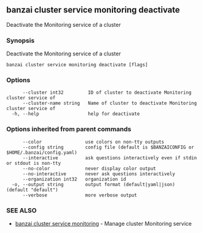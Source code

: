 ## banzai cluster service monitoring deactivate

Deactivate the Monitoring service of a cluster

### Synopsis

Deactivate the Monitoring service of a cluster

```
banzai cluster service monitoring deactivate [flags]
```

### Options

```
      --cluster int32         ID of cluster to deactivate Monitoring cluster service of
      --cluster-name string   Name of cluster to deactivate Monitoring cluster service of
  -h, --help                  help for deactivate
```

### Options inherited from parent commands

```
      --color                use colors on non-tty outputs
      --config string        config file (default is $BANZAICONFIG or $HOME/.banzai/config.yaml)
      --interactive          ask questions interactively even if stdin or stdout is non-tty
      --no-color             never display color output
      --no-interactive       never ask questions interactively
      --organization int32   organization id
  -o, --output string        output format (default|yaml|json) (default "default")
      --verbose              more verbose output
```

### SEE ALSO

* [banzai cluster service monitoring](banzai_cluster_service_monitoring.md)	 - Manage cluster Monitoring service

